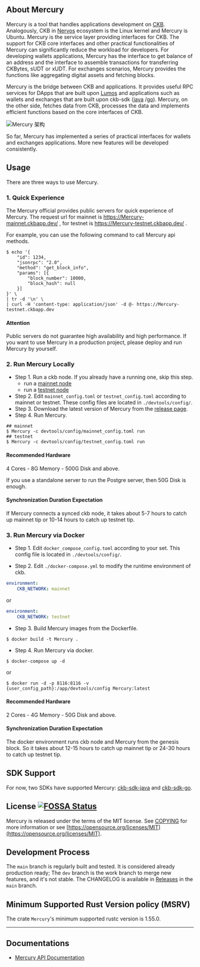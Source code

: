 ## About Mercury

Mercury is a tool that handles applications development on [CKB](https://github.com/nervosnetwork/ckb). 
Analogously, CKB in [Nervos](https://www.nervos.org/) ecosystem is the Linux kernel and Mercury is Ubuntu. 
Mercury is the service layer providing interfaces for CKB. 
The support for CKB core interfaces and other practical functionalities of Mercury can significantly reduce the workload for developers. 
For developing wallets applications, Mercury has the interface to get balance of an address and the interface to assemble transactions for transferring CKBytes, sUDT or xUDT. 
For exchanges scenarios, Mercury provides the functions like aggregating digital assets and fetching blocks.

Mercury is the bridge between CKB and applications. 
It provides useful RPC services for DApps that are built upon [Lumos](https://github.com/nervosnetwork/lumos) and applications such as wallets and exchanges that are built upon ckb-sdk ([java](https://github.com/nervosnetwork/ckb-sdk-java) /[go](https://github.com/nervosnetwork/ckb-sdk-go)). 
Mercury, on the other side, fetches data from CKB, processes the data and implements efficient functions based on the core interfaces of CKB.

![Mercury 架构](https://user-images.githubusercontent.com/32355308/126034305-b7bef7d5-c52c-498b-94c4-115690223a88.png)

So far, Mercury has implemented a series of practical interfaces for wallets and exchanges applications. 
More new features will be developed consistently.

## Usage

There are three ways to use Mercury.

### 1. Quick Experience

The Mercury official provides public servers for quick experience of Mercury. 
The request url for mainnet is https://Mercury-mainnet.ckbapp.dev/ , for testnet is https://Mercury-testnet.ckbapp.dev/ .

For example, you can use the following command to call Mercury api methods.

```shell
$ echo '{
    "id": 1234,
    "jsonrpc": "2.0",
    "method": "get_block_info",
    "params": [{
        "block_number": 10000, 
        "block_hash": null
    }]
}' \
| tr -d '\n' \
| curl -H 'content-type: application/json' -d @- https://Mercury-testnet.ckbapp.dev
```

#### Attention
Public servers do not guarantee high availability and high performance. 
If you want to use Mercury in a production project, please deploy and run Mercury by yourself.

### 2. Run Mercury Locally

- Step 1. Run a ckb node. If you already have a running one, skip this step.
  - run a [mainnet node](https://docs.nervos.org/docs/basics/guides/mainnet)
  - run a [testnet node](https://docs.nervos.org/docs/basics/guides/testnet)
- Step 2. Edit `mainnet_config.toml` or `testnet_config.toml` according to mainnet or testnet. These config files are located in `./devtools/config/`.
- Step 3. Download the latest version of Mercury from the [release page](https://github.com/nervosnetwork/Mercury/releases).
- Step 4. Run Mercury.
```shell
## mainnet
$ Mercury -c devtools/config/mainnet_config.toml run
## testnet
$ Mercury -c devtools/config/testnet_config.toml run
```

#### Recommended Hardware

4 Cores - 8G Memory - 500G Disk and above.

If you use a standalone server to run the Postgre server, then 50G Disk is enough. 

#### Synchronization Duration Expectation

If Mercury connects a synced ckb node, it takes about 5-7 hours to catch up mainnet tip or 10-14 hours to catch up testnet tip.

### 3. Run Mercury via Docker

- Step 1. Edit `docker_compose_config.toml` according to your set. This config file is located in `./devtools/config/`.

- Step 2. Edit `./docker-compose.yml` to modify the runtime environment of ckb.

```yml
environment:
    CKB_NETWORK: mainnet
```

or

```yml
environment:
    CKB_NETWORK: testnet
```

- Step 3. Build Mercury images from the Dockerfile.
```shell
$ docker build -t Mercury .
```

- Step 4. Run Mercury via docker.
```shell
$ docker-compose up -d
```
or

```shell
$ docker run -d -p 8116:8116 -v {user_config_path}:/app/devtools/config Mercury:latest
```

#### Recommended Hardware

2 Cores - 4G Memory - 50G Disk and above.

#### Synchronization Duration Expectation

The docker environment runs ckb node and Mercury from the genesis block. So it takes about 12-15 hours to catch up mainnet tip or 24-30 hours to catch up testnet tip.

## SDK Support

For now, two SDKs have supported Mercury: [ckb-sdk-java](https://github.com/nervosnetwork/ckb-sdk-java) and [ckb-sdk-go](https://github.com/nervosnetwork/ckb-sdk-go).

## License [![FOSSA Status](https://app.fossa.io/api/projects/git%2Bgithub.com%2Fnervosnetwork%2Fckb.svg?type=shield)](https://app.fossa.io/projects/git%2Bgithub.com%2Fnervosnetwork%2Fckb?ref=badge_shield)

Mercury is released under the terms of the MIT license. See [COPYING](COPYING) for more information or see [https://opensource.org/licenses/MIT](https://opensource.org/licenses/MIT).

## Development Process

The `main` branch is regularly built and tested. It is considered already production ready; The `dev` branch is the work branch to merge new features, and it's not stable. The CHANGELOG is available in [Releases](https://github.com/nervosnetwork/Mercury/releases) in the `main` branch.

## Minimum Supported Rust Version policy (MSRV)

The crate `Mercury`'s minimum supported rustc version is 1.55.0.

---

## Documentations

- [Mercury API Documentation](https://github.com/nervosnetwork/Mercury/blob/main/core/rpc/README.md)


